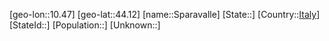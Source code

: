 ﻿---
location: [44.12,10.47]
type: City
tags:
- geo/City


SpocWebEntityId: 34405
isDeleted: false
confidential: public

---
[geo-lon::10.47]
[geo-lat::44.12]
[name::Sparavalle]
[State::]
[Country::[Italy](geo/Continent/Europe/Italy.md)]
[StateId::]
[Population::]
[Unknown::]

